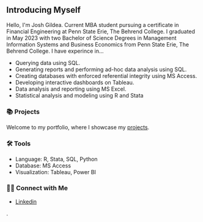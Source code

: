 ##  Introducing Myself


Hello, I'm Josh Gildea. Current MBA student pursuing a certificate in Financial Engineering at Penn State Erie, The Behrend College. I graduated in May 2023 with two Bachelor of Science Degrees in Management Information Systems and Business Economics from Penn State Erie, The Behrend College. I have experince in... 

- Querying data using SQL.
- Generating reports and performing ad-hoc data analysis using SQL.
- Creating databases with enforced referential integrity using MS Access.
- Developing interactive dashboards on Tableau.
- Data analysis and reporting using MS Excel.
- Statistical analysis and modeling using R and Stata

### 📚 Projects

Welcome to my portfolio, where I showcase my [projects](https://github.com/katiehuangx/Portfolio-Guide/blob/main/README.md).

### 🛠️ Tools

- Language: R, Stata, SQL, Python
- Database: MS Access
- Visualization: Tableau, Power BI

### 👋🏻 Connect with Me

- [Linkedin](https://www.linkedin.com/in/josh-gildea/)


. 


